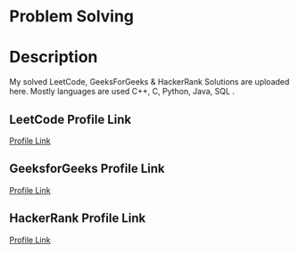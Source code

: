# Problem Solving

# Description

My solved LeetCode, GeeksForGeeks & HackerRank Solutions are uploaded here. Mostly languages are used C++, C, Python, Java, SQL .

## LeetCode Profile Link

[Profile Link](https://leetcode.com/Saikat_24/)

## GeeksforGeeks Profile Link

[Profile Link](https://auth.geeksforgeeks.org/user/saikatsheet48/practice) 

## HackerRank Profile Link

[Profile Link](https://www.hackerrank.com/SaikatSheet48?hr_r=1)